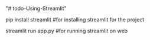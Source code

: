 "# todo-Using-Streamlit" 

pip install streamlit #for installing streamlit for the project

streamlit run app.py #for running streamlit on web

